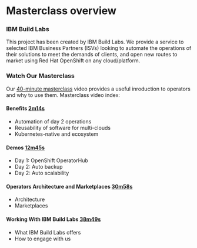 # Masterclass overview

### IBM Build Labs

This project has been created by IBM Build Labs.  We provide a service to selected IBM Business Partners (ISVs) looking to automate the operations of their solutions to meet the demands of clients, and open new routes to market using Red Hat OpenShift on any cloud/platform.

### Watch Our Masterclass

Our [40-minute masterclass](https://www.youtube.com/watch?v=D6njEyXPieg) video provides a useful inroduction to operators and why to use them.  Masterclass video index:

#### Benefits [2m14s](https://youtu.be/D6njEyXPieg?t=134)
* Automation of day 2 operations
* Reusability of software for multi-clouds
* Kubernetes-native and ecosystem

#### Demos [12m45s](https://www.youtube.com/watch?v=D6njEyXPieg&t=12m45s)
* Day 1: OpenShift OperatorHub
* Day 2: Auto backup
* Day 2: Auto scalability

#### Operators Architecture and Marketplaces [30m58s](https://youtu.be/D6njEyXPieg?t=1858)
* Architecture
* Marketplaces

#### Working With IBM Build Labs [38m49s](https://youtu.be/D6njEyXPieg?t=2329)
* What IBM Build Labs offers
* How to engage with us
